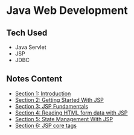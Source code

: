 # Java Web Development

## Tech Used
* Java Servlet
* JSP
* JDBC

## Notes Content
* [Section 1: Introduction](./sec1-introduction.md)
* [Section 2: Getting Started With JSP](./sec2-getting-started-with-JSP.md)
* [Section 3: JSP Fundamentals](./sec3-JSP-fundamentals.md)
* [Section 4: Reading HTML form data with JSP](./sec4-reading-html-form-with-JSP.md)
* [Section 5: State Management With JSP](./sec5-state-management-with-JSP.md)
* [Section 6: JSP core tags](./sec6-JSP-core-tags.md)


